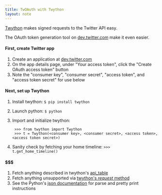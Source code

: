 ```yaml
---
title: TwOAuth with Twython
layout: note
---
```


[Twython](https://github.com/ryanmcgrath/twython) makes signed requests to the Twitter API easy.

The OAuth token generation tool on [dev.twitter.com](http://dev.twitter.com) make it even easier.

#### First, create Twitter app

1. Create an application at [dev.twitter.com](http://dev.twitter.com)
1. On the app details page, under "Your access token", click the "Create OAuth access token" button
1. Note the "consumer key", "consumer secret", "access token", and "access token secret" for use below

#### Next, set up Twython

1. Install twython: `$ pip install twython`
1. Launch python: `$ python`
1. Import and initialize twython:

        >>> from twython import Twython
        >>> t = Twython(<consumer key>, <consumer secret>, <access token>, <access token secret>)

1. Sanity check by fetching your home timeline: `>>> t.get_home_timeline()`

#### $$$

1. Fetch anything described in twython's [api_table](https://github.com/ryanmcgrath/twython/blob/master/twython/endpoints.py)
1. Fetch anything unsupported via [twython's _request_ method](https://github.com/ryanmcgrath/twython/blob/master/twython/twython.py#L209)
1. See the Python's [json documentation](http://docs.python.org/2/library/json.html) for parse and pretty print instructions


